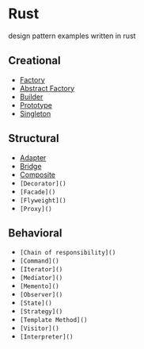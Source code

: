 # Rust
design pattern examples written in rust
## Creational
- [Factory](src/factory.rs)
- [Abstract Factory](src/abstract_factory.rs)
- [Builder](src/builder.rs)
- [Prototype](src/prototype)
- [Singleton](src/singleton)
## Structural 
- [Adapter](src/adapter)
- [Bridge](src/bridge)
- [Composite](src/composite)
- `[Decorator]()`
- `[Facade]()`
- `[Flyweight]()`
- `[Proxy]()`
## Behavioral
- `[Chain of responsibility]()`
- `[Command]()`
- `[Iterator]()`
- `[Mediator]()`
- `[Memento]()`
- `[Observer]()`
- `[State]()`
- `[Strategy]()`
- `[Template Method]()`
- `[Visitor]()`
- `[Interpreter]()`
